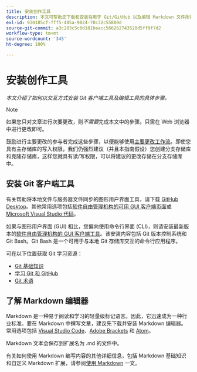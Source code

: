 ```yaml
---
title: 安装创作工具
description: 本文可帮助您下载和安装将用于 Git/GitHub 以及编辑 Markdown 文件所需的客户端工具。
exl-id: 930185cf-fff5-485a-9824-70c32c55800d
source-git-commit: a3c283c5c0d181beacc566262743528d5ff9f7d2
workflow-type: tm+mt
source-wordcount: '345'
ht-degree: 100%

---
```


# 安装创作工具

*本文介绍了如何以交互方式安装 Git 客户端工具及编辑工具的具体步骤。*

>[!NOTE]
>
>如果您只对文章进行次要更改，则&#x200B;*不需要*&#x200B;完成本文中的步骤。只需在 Web 浏览器中进行更改即可。
>
>鼓励进行主要更改的参与者完成这些步骤，以便能够使用[主要更改工作流](local-repo.md)。即使您具有主存储库的写入权限，我们仍强烈建议（并且本指南假设）您创建分支存储库和克隆存储库，这样您就具有读/写权限，可以将建议的更改存储在分支存储库中。

## 安装 Git 客户端工具

有关帮助将本地文件与服务器文件同步的图形用户界面工具，请下载 [GitHub Desktop](https://desktop.github.com/)。其他常用选项包括[软件自由管理机构的可用 GUI 客户端页面](https://git-scm.com/downloads/guis)或 [Microsoft Visual Studio 代码](https://www.visualstudio.com/products/code-vs.aspx)。

如果与图形用户界面 (GUI) 相比，您偏向使用命令行界面 (CLI)，则请安装最新版本的[软件自由管理机构的 GUI 客户端工具](https://git-scm.com/downloads)。该安装内容包括 Git 版本控制系统和 Git Bash。Git Bash 是一个可用于与本地 Git 存储库交互的命令行应用程序。

可在以下位置获取 Git 学习资源：

* [Git 基础知识](https://git-scm.com/book/en/v2/Getting-Started-Git-Basics)
* [学习 Git 和 GitHub](https://help.github.com/articles/good-resources-for-learning-git-and-github/)
* [Git 术语](https://help.github.com/articles/github-glossary)

## 了解 Markdown 编辑器

Markdown 是一种易于阅读和学习的轻量级标记语言。因此，它迅速成为一种行业标准。要在 Markdown 中撰写文章，建议先下载并安装 Markdown 编辑器。常用选项包括 [Visual Studio Code](https://code.visualstudio.com/)、[Adobe Brackets](https://brackets.io) 和 [Atom](https://atom.io)。

Markdown 文本会保存到扩展名为 .md 的文件中。

有关如何使用 Markdown 编写内容的其他详细信息，包括 Markdown 基础知识和自定义 Markdown 扩展，请参阅[使用 Markdown](../writing-essentials/markdown.md) 一文。

<!--
## Adobe Docs Authoring Pack

Install the Docs Authoring Pack. This set of extensions includes basic authoring assistance for help when writing Markdown, and a preview feature, so that you can see what the Markdown looks like in the style of the docs.adobe.com site.

Link when available
-->
